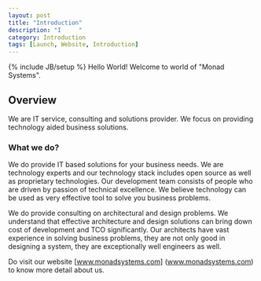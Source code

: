 ```yaml
---
layout: post
title: "Introduction"
description: "I		"
category: Introduction
tags: [Launch, Website, Introduction]
---
```

{% include JB/setup %}
Hello World!
Welcome to world of "Monad Systems". 


## Overview

We are IT service, consulting and solutions provider. We focus on  providing technology aided  business solutions.
### What we do?

We do provide IT based solutions for your business needs. We are technology experts and our technology stack includes open source as well as proprietary technologies.  Our development team consists of people who are driven by passion of technical excellence.  We believe technology can be used as very effective tool to solve you business problems. 

We do provide consulting on architectural and design problems. We understand that effective architecture and design solutions can bring down cost of development and TCO significantly.  Our architects have vast experience in solving business problems, they are not only good in designing a system, they are exceptionally well engineers as well. 

Do visit our website [www.monadsystems.com] (www.monadsystems.com) to know more detail about us. 

